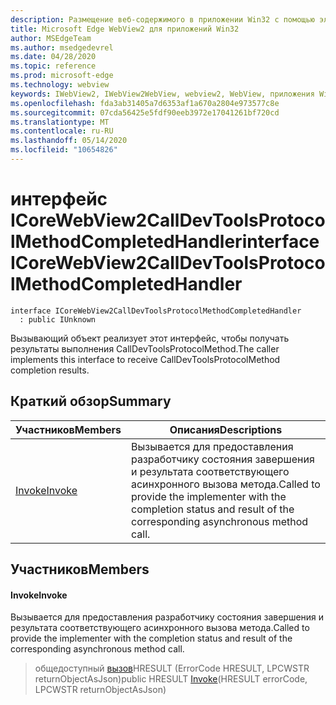 ```yaml
---
description: Размещение веб-содержимого в приложении Win32 с помощью элемента управления Microsoft Edge WebView2
title: Microsoft Edge WebView2 для приложений Win32
author: MSEdgeTeam
ms.author: msedgedevrel
ms.date: 04/28/2020
ms.topic: reference
ms.prod: microsoft-edge
ms.technology: webview
keywords: IWebView2, IWebView2WebView, webview2, WebView, приложения Win32, Win32, EDGE, ICoreWebView2, ICoreWebView2Controller, элемент управления "веб-браузер", HTML Edge
ms.openlocfilehash: fda3ab31405a7d6353af1a670a2804e973577c8e
ms.sourcegitcommit: 07cda56425e5fdf90eeb3972e17041261bf720cd
ms.translationtype: MT
ms.contentlocale: ru-RU
ms.lasthandoff: 05/14/2020
ms.locfileid: "10654826"
---
```

# <span data-ttu-id="f006d-104">интерфейс ICoreWebView2CallDevToolsProtocolMethodCompletedHandler</span><span class="sxs-lookup"><span data-stu-id="f006d-104">interface ICoreWebView2CallDevToolsProtocolMethodCompletedHandler</span></span> 

```
interface ICoreWebView2CallDevToolsProtocolMethodCompletedHandler
  : public IUnknown
```

<span data-ttu-id="f006d-105">Вызывающий объект реализует этот интерфейс, чтобы получать результаты выполнения CallDevToolsProtocolMethod.</span><span class="sxs-lookup"><span data-stu-id="f006d-105">The caller implements this interface to receive CallDevToolsProtocolMethod completion results.</span></span>

## <span data-ttu-id="f006d-106">Краткий обзор</span><span class="sxs-lookup"><span data-stu-id="f006d-106">Summary</span></span>

 <span data-ttu-id="f006d-107">Участников</span><span class="sxs-lookup"><span data-stu-id="f006d-107">Members</span></span>                        | <span data-ttu-id="f006d-108">Описания</span><span class="sxs-lookup"><span data-stu-id="f006d-108">Descriptions</span></span>
--------------------------------|---------------------------------------------
[<span data-ttu-id="f006d-109">Invoke</span><span class="sxs-lookup"><span data-stu-id="f006d-109">Invoke</span></span>](#invoke) | <span data-ttu-id="f006d-110">Вызывается для предоставления разработчику состояния завершения и результата соответствующего асинхронного вызова метода.</span><span class="sxs-lookup"><span data-stu-id="f006d-110">Called to provide the implementer with the completion status and result of the corresponding asynchronous method call.</span></span>

## <span data-ttu-id="f006d-111">Участников</span><span class="sxs-lookup"><span data-stu-id="f006d-111">Members</span></span>

#### <span data-ttu-id="f006d-112">Invoke</span><span class="sxs-lookup"><span data-stu-id="f006d-112">Invoke</span></span> 

<span data-ttu-id="f006d-113">Вызывается для предоставления разработчику состояния завершения и результата соответствующего асинхронного вызова метода.</span><span class="sxs-lookup"><span data-stu-id="f006d-113">Called to provide the implementer with the completion status and result of the corresponding asynchronous method call.</span></span>

> <span data-ttu-id="f006d-114">общедоступный [вызов](#invoke)HRESULT (ErrorCode HRESULT, LPCWSTR returnObjectAsJson)</span><span class="sxs-lookup"><span data-stu-id="f006d-114">public HRESULT [Invoke](#invoke)(HRESULT errorCode, LPCWSTR returnObjectAsJson)</span></span>

